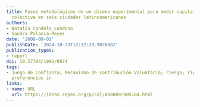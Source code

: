 ```yaml
---
title: Pasos metodológicos de un diseno experimental para medir capital social y acción
  colectiva en seis ciudades latinoamericanas
authors:
- Natalia Candelo Londono
- Sandra Polania-Reyes
date: '2008-09-01'
publishDate: '2024-10-23T12:32:28.907608Z'
publication_types:
- report
doi: 10.57784/1992/8074
tags:
- Juego de Confianza; Mecanismo de contribución Voluntaria; riesgo; riesgo compartido;
  preferencias in
links:
- name: URL
  url: https://ideas.repec.org/p/col/000089/005104.html
---
```

